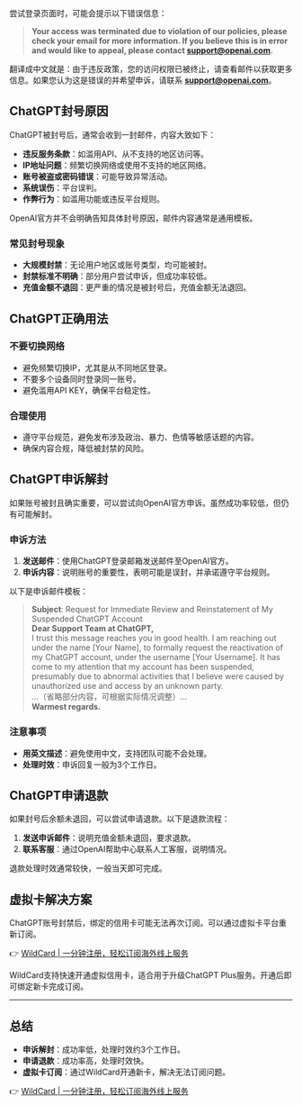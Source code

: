 尝试登录页面时，可能会提示以下错误信息：

> **Your access was terminated due to violation of our policies, please check your email for more information. If you believe this is in error and would like to appeal, please contact support@openai.com.**

翻译成中文就是：由于违反政策，您的访问权限已被终止，请查看邮件以获取更多信息。如果您认为这是错误的并希望申诉，请联系 **support@openai.com**。

## ChatGPT封号原因

ChatGPT被封号后，通常会收到一封邮件，内容大致如下：

- **违反服务条款**：如滥用API、从不支持的地区访问等。
- **IP地址问题**：频繁切换网络或使用不支持的地区网络。
- **账号被盗或密码错误**：可能导致异常活动。
- **系统误伤**：平台误判。
- **作弊行为**：如滥用功能或违反平台规则。

OpenAI官方并不会明确告知具体封号原因，邮件内容通常是通用模板。

### 常见封号现象

- **大规模封禁**：无论用户地区或账号类型，均可能被封。
- **封禁标准不明确**：部分用户尝试申诉，但成功率较低。
- **充值金额不退回**：更严重的情况是被封号后，充值金额无法退回。

## ChatGPT正确用法

### 不要切换网络

- 避免频繁切换IP，尤其是从不同地区登录。
- 不要多个设备同时登录同一账号。
- 避免滥用API KEY，确保平台稳定性。

### 合理使用

- 遵守平台规范，避免发布涉及政治、暴力、色情等敏感话题的内容。
- 确保内容合规，降低被封禁的风险。

## ChatGPT申诉解封

如果账号被封且确实重要，可以尝试向OpenAI官方申诉。虽然成功率较低，但仍有可能解封。

### 申诉方法

1. **发送邮件**：使用ChatGPT登录邮箱发送邮件至OpenAI官方。
2. **申诉内容**：说明账号的重要性，表明可能是误封，并承诺遵守平台规则。

以下是申诉邮件模板：

> **Subject**: Request for Immediate Review and Reinstatement of My Suspended ChatGPT Account  
> **Dear Support Team at ChatGPT,**  
> I trust this message reaches you in good health. I am reaching out under the name [Your Name], to formally request the reactivation of my ChatGPT account, under the username [Your Username]. It has come to my attention that my account has been suspended, presumably due to abnormal activities that I believe were caused by unauthorized use and access by an unknown party.  
> ...（省略部分内容，可根据实际情况调整）...  
> **Warmest regards.**

### 注意事项

- **用英文描述**：避免使用中文，支持团队可能不会处理。
- **处理时效**：申诉回复一般为3个工作日。

## ChatGPT申请退款

如果封号后余额未退回，可以尝试申请退款。以下是退款流程：

1. **发送申诉邮件**：说明充值金额未退回，要求退款。
2. **联系客服**：通过OpenAI帮助中心联系人工客服，说明情况。

退款处理时效通常较快，一般当天即可完成。

## 虚拟卡解决方案

ChatGPT账号封禁后，绑定的信用卡可能无法再次订阅。可以通过虚拟卡平台重新订阅。

👉 [WildCard | 一分钟注册，轻松订阅海外线上服务](https://bit.ly/bewildcard)

WildCard支持快速开通虚拟信用卡，适合用于升级ChatGPT Plus服务。开通后即可绑定新卡完成订阅。

---

## 总结

- **申诉解封**：成功率低，处理时效约3个工作日。
- **申请退款**：成功率高，处理时效快。
- **虚拟卡订阅**：通过WildCard开通新卡，解决无法订阅问题。

👉 [WildCard | 一分钟注册，轻松订阅海外线上服务](https://bit.ly/bewildcard)